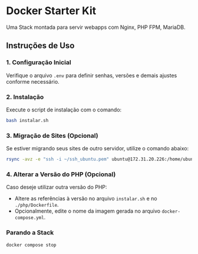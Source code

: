 # Docker Starter Kit

Uma Stack montada para servir webapps com Nginx, PHP FPM, MariaDB.

## Instruções de Uso

### 1. Configuração Inicial

Verifique o arquivo `.env` para definir senhas, versões e demais ajustes conforme necessário.

### 2. Instalação

Execute o script de instalação com o comando:

```bash
bash instalar.sh
```

### 3. Migração de Sites (Opcional)

Se estiver migrando seus sites de outro servidor, utilize o comando abaixo:

```bash
rsync -avz -e "ssh -i ~/ssh_ubuntu.pem" ubuntu@172.31.20.226:/home/ubuntu/docker/www/ "$(pwd)/sites"
```

### 4. Alterar a Versão do PHP (Opcional)

Caso deseje utilizar outra versão do PHP:

- Altere as referências à versão no arquivo `instalar.sh` e no `./php/Dockerfile`.
- Opcionalmente, edite o nome da imagem gerada no arquivo `docker-compose.yml`.

### Parando a Stack

```bash
docker compose stop
```
